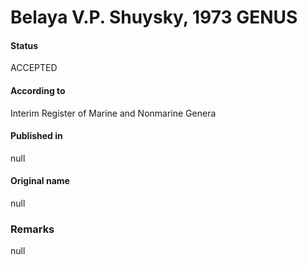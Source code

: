 # Belaya V.P. Shuysky, 1973 GENUS

#### Status
ACCEPTED

#### According to
Interim Register of Marine and Nonmarine Genera

#### Published in
null

#### Original name
null

### Remarks
null